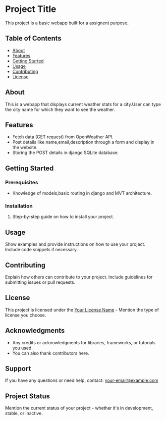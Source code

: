# Project Title

This project is a basic webapp built for a assignent purpose.

## Table of Contents

- [About](#about)
- [Features](#features)
- [Getting Started](#getting-started)
- [Usage](#usage)
- [Contributing](#contributing)
- [License](#license)

## About

This is a webapp that displays current weather stats for a city.User can type the city name for which they want to see the weather.

## Features

- Fetch data (GET request) from OpenWeather API.
- Post details like  name,email,description through a form and display in the website.
- Storing the POST details in django SQLite database.

## Getting Started

### Prerequisites

- Knowledge of models,basic routing in django and MVT architecture.

### Installation

1. Step-by-step guide on how to install your project.

## Usage

Show examples and provide instructions on how to use your project. Include code snippets if necessary.

## Contributing

Explain how others can contribute to your project. Include guidelines for submitting issues or pull requests.

## License

This project is licensed under the [Your License Name](LICENSE) - Mention the type of license you choose.

## Acknowledgments

- Any credits or acknowledgments for libraries, frameworks, or tutorials you used.
- You can also thank contributors here.

## Support

If you have any questions or need help, contact: your-email@example.com

## Project Status

Mention the current status of your project - whether it's in development, stable, or inactive.


